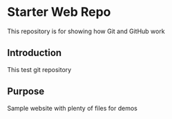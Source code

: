 # Starter Web Repo

This repository is for showing how Git and GitHub work

## Introduction

This test git repository

## Purpose

Sample website with plenty of files for demos